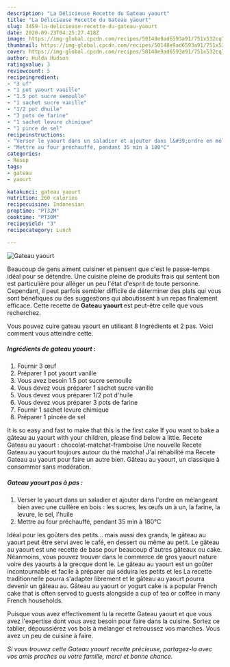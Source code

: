 ```yaml
---
description: "La Délicieuse Recette du Gateau yaourt"
title: "La Délicieuse Recette du Gateau yaourt"
slug: 3459-la-delicieuse-recette-du-gateau-yaourt
date: 2020-09-23T04:25:27.418Z
image: https://img-global.cpcdn.com/recipes/50148e9ad6593a91/751x532cq70/gateau-yaourt-photo-principale-de-la-recette.jpg
thumbnail: https://img-global.cpcdn.com/recipes/50148e9ad6593a91/751x532cq70/gateau-yaourt-photo-principale-de-la-recette.jpg
cover: https://img-global.cpcdn.com/recipes/50148e9ad6593a91/751x532cq70/gateau-yaourt-photo-principale-de-la-recette.jpg
author: Hulda Hudson
ratingvalue: 3
reviewcount: 5
recipeingredient:
- "3 uf"
- "1 pot yaourt vanille"
- "1.5 pot sucre semoulle"
- "1 sachet sucre vanille"
- "1/2 pot dhuile"
- "3 pots de farine"
- "1 sachet levure chimique"
- "1 pince de sel"
recipeinstructions:
- "Verser le yaourt dans un saladier et ajouter dans l&#39;ordre en mélangeant bien avec une cuillère en bois : les sucres, les œufs un à un, la farine, la levure, le sel, l&#39;huile"
- "Mettre au four préchauffé, pendant 35 min à 180°C"
categories:
- Resep
tags:
- gateau
- yaourt

katakunci: gateau yaourt 
nutrition: 260 calories
recipecuisine: Indonesian
preptime: "PT32M"
cooktime: "PT30M"
recipeyield: "3"
recipecategory: Lunch

---
```



![Gateau yaourt](https://img-global.cpcdn.com/recipes/50148e9ad6593a91/751x532cq70/gateau-yaourt-photo-principale-de-la-recette.jpg)

Beaucoup de gens aiment cuisiner et pensent que c'est le passe-temps idéal pour se détendre. Une cuisine pleine de produits frais qui sentent bon est particulière pour alléger un peu l'état d'esprit de toute personne. Cependant, il peut parfois sembler difficile de déterminer des plats qui vous sont bénéfiques ou des suggestions qui aboutissent à un repas finalement efficace. Cette recette de <strong> Gateau yaourt </strong> est peut-être celle que vous recherchez.

<!--inarticleads1-->

Vous pouvez cuire gateau yaourt en utilisant 8 Ingrédients et 2 pas. Voici comment vous atteindre cette.

##### Ingrédients de gateau yaourt :

1. Fournir 3 œuf
1. Préparer 1 pot yaourt vanille
1. Vous avez besoin 1.5 pot sucre semoulle
1. Vous devez vous préparer 1 sachet sucre vanille
1. Vous devez vous préparer 1/2 pot d&#39;huile
1. Vous devez vous préparer 3 pots de farine
1. Fournir 1 sachet levure chimique
1. Préparer 1 pincée de sel


It is so easy and fast to make that this is the first cake If you want to bake a gâteau au yaourt with your children, please find below a little. Recete Gateau au yaourt : chocolat-matchat-framboise Une nouvelle Recete Gateau au yaourt toujours autour du thé matcha! J&#39;ai réhabilité ma Recete Gateau au yaourt pour faire un autre bien. Gâteau au yaourt, un classique à consommer sans modération. 

<!--inarticleads2-->

##### Gateau yaourt pas à pas :

1. Verser le yaourt dans un saladier et ajouter dans l&#39;ordre en mélangeant bien avec une cuillère en bois : les sucres, les œufs un à un, la farine, la levure, le sel, l&#39;huile
1. Mettre au four préchauffé, pendant 35 min à 180°C


Idéal pour les goûters des petits… mais aussi des grands, le gâteau au yaourt peut être servi avec le café, en dessert ou même au petit. Le gâteau au yaourt est une recette de base pour beaucoup d&#39;autres gâteaux ou cake. Néanmoins, vous pouvez trouver dans le commerce de gros yaourt nature voire des yaourts à la grecque dont le. Le gâteau au yaourt est un goûter incontournable et facile à préparer qui séduira les petits et les La recette traditionnelle pourra s&#39;adapter librement et le gâteau au yaourt pourra devenir un gâteau au. Gâteau au yaourt or yogurt cake is a popular French cake that is often served to guests alongside a cup of tea or coffee in many French households. 

<!--inarticleads1-->

<p>
Puisque vous avez effectivement lu la recette Gateau yaourt et que vous avez l'expertise dont vous avez besoin pour faire dans la cuisine. Sortez ce tablier, dépoussiérez vos bols à mélanger et retroussez vos manches. Vous avez un peu de cuisine à faire.
</p>

<p>
<i>Si vous trouvez cette Gateau yaourt recette précieuse, partagez-la avec vos amis proches ou votre famille, merci et bonne chance.</i>
</p>
